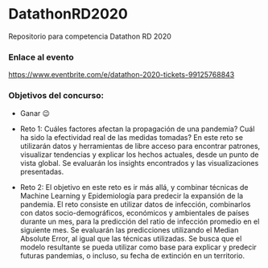 # DatathonRD2020
Repositorio para competencia Datathon RD 2020

### Enlace al evento
https://www.eventbrite.com/e/datathon-2020-tickets-99125768843

### Objetivos del concurso:

* Ganar 😉
* Reto 1:
Cuáles factores afectan la propagación de una pandemia? Cuál ha sido la efectividad real de las medidas tomadas? En este reto se utilizarán datos y herramientas de libre acceso para encontrar patrones, visualizar tendencias y explicar los hechos actuales, desde un punto de vista global. Se evaluarán los insights encontrados y las visualizaciones presentadas.

* Reto 2:
El objetivo en este reto es ir más allá, y combinar técnicas de Machine Learning y Epidemiología para predecir la expansión de la pandemia. El reto consiste en utilizar datos de infección, combinarlos con datos socio-demográficos, económicos y ambientales de países durante un mes, para la predicción del ratio de infección promedio en el siguiente mes. Se evaluarán las predicciones utilizando el Median Absolute Error, al igual que las técnicas utilizadas. Se busca que el modelo resultante se pueda utilizar como base para explicar y predecir futuras pandemias, o incluso, su fecha de extinción en un territorio.
